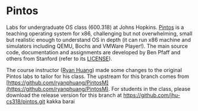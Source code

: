 # Pintos
Labs for undergraduate OS class (600.318) at Johns Hopkins. [Pintos](http://pintos-os.org) 
is a teaching operating system for x86, challenging but not overwhelming, small
but realistic enough to understand OS in depth (it can run x86 machine and simulators 
including QEMU, Bochs and VMWare Player!). The main source code, documentation and assignments 
are developed by Ben Pfaff and others from Stanford (refer to its [LICENSE](src/LICENSE)).

The course instructor ([Ryan Huang](mailto:huang@cs.jhu.edu)) made some changes to the original
Pintos labs to tailor for his class. The upstream for this branch comes from 
[https://github.com/ryanphuang/PintosM](https://github.com/ryanphuang/PintosM). For students in the class, please
download the release version for this branch at https://github.com/jhu-cs318/pintos.git
kakka barai